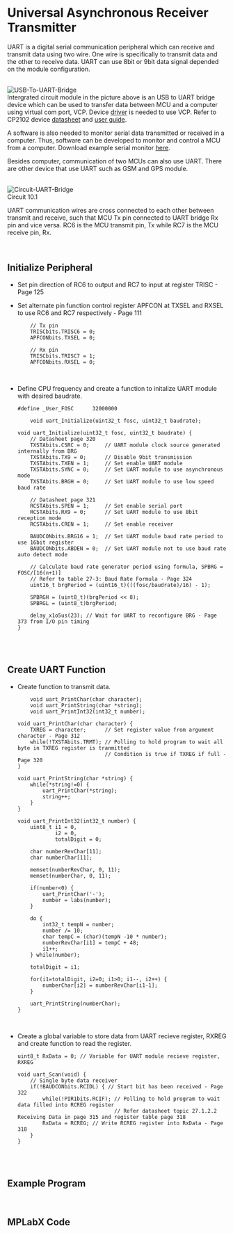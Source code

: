# Universal Asynchronous Receiver Transmitter

UART is a digital serial communication peripheral which can receive and transmit data using two wire. One wire is specifically to transmit data and the other to receive data. 
UART can use 8bit or 9bit data signal depended on the module configuration.
<br/>
<br/>

![USB-To-UART-Bridge](https://github.com/user-attachments/assets/b588fa5b-7bc9-408e-927f-27dbb1b14b61)
<br/>
Intergrated circuit module in the picture above is an USB to UART bridge device which can be used to transfer data between MCU and a computer using virtual com port, VCP. 
Device [driver](https://www.silabs.com/developers/usb-to-uart-bridge-vcp-drivers?tab=downloads) is needed to use VCP. 
Refer to CP2102 device [datasheet](https://www.silabs.com/documents/public/data-sheets/CP2102-9.pdf) and [user guide](https://www.silabs.com/developers/usb-to-uart-bridge-vcp-drivers?tab=documentation).

A software is also needed to monitor serial data transmitted or received in a computer. Thus, software can be developed to monitor and control a MCU from a computer. Download example serial monitor [here](https://github.com/i9Workshop/Java-Serial-Monitor).

Besides computer, communication of two MCUs can also use UART. There are other device that use UART such as GSM and GPS module.
<br/>
<br/>

![Circuit-UART-Bridge](https://github.com/user-attachments/assets/2968cac9-9230-44ba-80d2-58b6b94a516c)
<br/>
Circuit 10.1

UART communication wires are cross connected to each other between transmit and receive, such that MCU Tx pin connected to UART bridge Rx pin and vice versa. 
RC6 is the MCU transmit pin, Tx while RC7 is the MCU receive pin, Rx.
<br/>

<br/>

## Initialize Peripheral

* Set pin direction of RC6 to output and RC7 to input at register TRISC - Page 125
* Set alternate pin function control register APFCON at TXSEL and RXSEL to use RC6 and RC7 respectively - Page 111
  
  ```
      // Tx pin
      TRISCbits.TRISC6 = 0;
      APFCONbits.TXSEL = 0;
      
      // Rx pin
      TRISCbits.TRISC7 = 1;
      APFCONbits.RXSEL = 0;
  ```

<br/>

* Define CPU frequency and create a function to initalize UART module with desired baudrate.
  
  ```
  #define _User_FOSC      32000000
  ```
  
  ```
      void uart_Initialize(uint32_t fosc, uint32_t baudrate);
  ```
  
  ```
  void uart_Initialize(uint32_t fosc, uint32_t baudrate) {
      // Datasheet page 320
      TXSTAbits.CSRC = 0;     // UART module clock source generated internally from BRG
      TXSTAbits.TX9 = 0;      // Disable 9bit transmission
      TXSTAbits.TXEN = 1;     // Set enable UART module
      TXSTAbits.SYNC = 0;     // Set UART module to use asynchronous mode
      TXSTAbits.BRGH = 0;     // Set UART module to use low speed baud rate
      
      // Datasheet page 321
      RCSTAbits.SPEN = 1;     // Set enable serial port
      RCSTAbits.RX9 = 0;      // Set UART module to use 8bit reception mode
      RCSTAbits.CREN = 1;     // Set enable receiver
      
      BAUDCONbits.BRG16 = 1;  // Set UART module baud rate period to use 16bit register
      BAUDCONbits.ABDEN = 0;  // Set UART module not to use baud rate auto detect mode
      
      // Calculate baud rate generator period using formula, SPBRG = FOSC/[16(n+1)]
      // Refer to table 27-3: Baud Rate Formula - Page 324
      uint16_t brgPeriod = (uint16_t)(((fosc/baudrate)/16) - 1);
      
      SPBRGH = (uint8_t)(brgPeriod << 8);
      SPBRGL = (uint8_t)brgPeriod;
      
      delay_x1o5us(23); // Wait for UART to reconfigure BRG - Page 373 from I/O pin timing
  }
  ```
<br/>

<br/>

## Create UART Function

* Create function to transmit data.

  ```
      void uart_PrintChar(char character);
      void uart_PrintString(char *string);
      void uart_PrintInt32(int32_t number);
  ```
  
  ```
  void uart_PrintChar(char character) {
      TXREG = character;      // Set register value from argument character - Page 312
      while(!TXSTAbits.TRMT); // Polling to hold program to wait all byte in TXREG register is tranmitted
                              // Condition is true if TXREG if full - Page 320
  }
  
  void uart_PrintString(char *string) {
      while(*string!=0) {
          uart_PrintChar(*string);
          string++;
      }
  }
  
  void uart_PrintInt32(int32_t number) {
      uint8_t i1 = 0,
              i2 = 0,
              totalDigit = 0;
      
      char numberRevChar[11];
      char numberChar[11];
      
      memset(numberRevChar, 0, 11);
      memset(numberChar, 0, 11);
      
      if(number<0) {
          uart_PrintChar('-');
          number = labs(number);
      }
      
      do {
          int32_t tempN = number;
          number /= 10;
          char tempC = (char)(tempN -10 * number);
          numberRevChar[i1] = tempC + 48;
          i1++;
      } while(number);
      
      totalDigit = i1;
      
      for(i1=totalDigit, i2=0; i1>0; i1--, i2++) {
          numberChar[i2] = numberRevChar[i1-1];
      }
      
      uart_PrintString(numberChar);
  }
  ```

<br/>

* Create a global variable to store data from UART recieve register, RXREG and create function to read the register.
  
  ```
  uint8_t RxData = 0; // Variable for UART module recieve register, RXREG
  
  void uart_Scan(void) {
      // Single byte data receiver
      if(!BAUDCONbits.RCIDL) { // Start bit has been received - Page 322
          while(!PIR1bits.RCIF); // Polling to hold program to wait data filled into RCREG register
                                 // Refer datasheet topic 27.1.2.2 Receiving Data in page 315 and register table page 318
          RxData = RCREG; // Write RCREG register into RxData - Page 318
      }
  }
  ```
<br/>

<br/>

## Example Program


<br/>

## MPLabX Code


<br/>

<br/>
